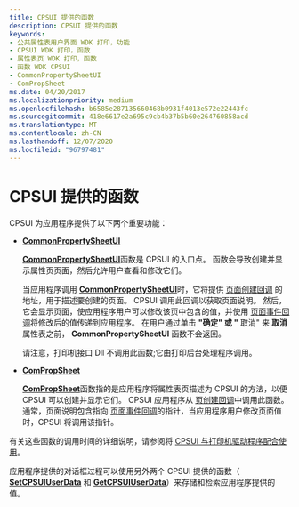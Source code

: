 ```yaml
---
title: CPSUI 提供的函数
description: CPSUI 提供的函数
keywords:
- 公共属性表用户界面 WDK 打印，功能
- CPSUI WDK 打印，函数
- 属性表页 WDK 打印，函数
- 函数 WDK CPSUI
- CommonPropertySheetUI
- ComPropSheet
ms.date: 04/20/2017
ms.localizationpriority: medium
ms.openlocfilehash: b6585e287135660468b0931f4013e572e22443fc
ms.sourcegitcommit: 418e6617e2a695c9cb4b37b5b60e264760858acd
ms.translationtype: MT
ms.contentlocale: zh-CN
ms.lasthandoff: 12/07/2020
ms.locfileid: "96797481"
---
```

# <a name="cpsui-supplied-functions"></a>CPSUI 提供的函数





CPSUI 为应用程序提供了以下两个重要功能：

-   [**CommonPropertySheetUI**](/windows-hardware/drivers/ddi/compstui/nf-compstui-commonpropertysheetuia)

    [**CommonPropertySheetUI**](/windows-hardware/drivers/ddi/compstui/nf-compstui-commonpropertysheetuia)函数是 CPSUI 的入口点。 函数会导致创建并显示属性页页面，然后允许用户查看和修改它们。

    当应用程序调用 [**CommonPropertySheetUI**](/windows-hardware/drivers/ddi/compstui/nf-compstui-commonpropertysheetuia)时，它将提供 [页面创建回调](page-creation-callbacks.md) 的地址，用于描述要创建的页面。 CPSUI 调用此回调以获取页面说明。 然后，它会显示页面，使应用程序用户可以修改该页中包含的值，并使用 [页面事件回调](page-event-callbacks.md)将修改后的值传递到应用程序。 在用户通过单击 **"确定" 或 "** 取消" 来 **取消** 属性表之前， **CommonPropertySheetUI** 函数不会返回。

    请注意，打印机接口 Dll 不调用此函数;它由打印后台处理程序调用。

-   [**ComPropSheet**](/windows-hardware/drivers/ddi/compstui/nc-compstui-pfncompropsheet)

    [**ComPropSheet**](/windows-hardware/drivers/ddi/compstui/nc-compstui-pfncompropsheet)函数指的是应用程序将属性表页描述为 CPSUI 的方法，以便 CPSUI 可以创建并显示它们。 CPSUI 应用程序从 [页创建回调](page-creation-callbacks.md)中调用此函数。 通常，页面说明包含指向 [页面事件回调](page-event-callbacks.md)的指针，当应用程序用户修改页面值时，CPSUI 将调用该指针。

有关这些函数的调用时间的详细说明，请参阅将 [CPSUI 与打印机驱动程序配合使用](using-cpsui-with-printer-drivers.md)。

应用程序提供的对话框过程可以使用另外两个 CPSUI 提供的函数（ [**SetCPSUIUserData**](/windows-hardware/drivers/ddi/compstui/nf-compstui-setcpsuiuserdata) 和 [**GetCPSUIUserData**](/windows-hardware/drivers/ddi/compstui/nf-compstui-getcpsuiuserdata)）来存储和检索应用程序提供的值。

 

